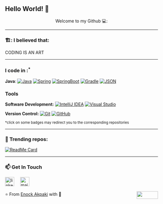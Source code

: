 ## Hello World! 👋

<div align="center">  Welcome to my Github 💻:</div>

---
### 🏗️: I believed that: 
CODING IS AN ART

---

### I code in :<sup>*</sup> 

  **Java**: 
  [![Java](https://img.shields.io/badge/Java-orange?style=flat&logo=java&logoColor=white&link=https://github.com/aejohn43)](https://github.com/aejohn43) 
  [![Spring](https://img.shields.io/badge/-Spring-lightgray?style=flat&logo=spring&link=https://github.com/aejohn43)](https://github.com/aejohn43)
  [![SpringBoot](https://img.shields.io/badge/-Springboot-black?style=flat&logo=springboot&link=https://github.com/aejohn43)](https://github.com/aejohn43)
  [![Gradle](https://img.shields.io/badge/Gradle-02303A?style=flat&logo=gradle&link=https://github.com/aejohn43)](https://github.com/aejohn43)
  [![JSON](https://img.shields.io/badge/-JSON-lightgray?style=flat&logo=json&link=https://github.com/aejohn43)](https://github.com/aejohn43)

### Tools

**Software Development:**
[![IntelliJ IDEA](https://img.shields.io/badge/-red?style=flat&logo=IntelliJ-IDEA&logoColor=white&link=https://github.com/aejohn43 "IntelliJ IDEA")](https://github.com/aejohn43)
[![Visual Studio](https://img.shields.io/badge/-007ACC?style=flat&logo=Visual-Studio-Code&logoColor=white&link=https://github.com/aejohn43 "Visual Studio")](https://github.com/aejohn43)

**Version Control:**
[![Git](https://img.shields.io/badge/-Git-black?style=flat&logo=git&link=https://github.com/aejohn43)](https://github.com/aejohn43) 
[![GitHub](https://img.shields.io/badge/-GitHub-181717?style=flat&logo=github&link=https://github.com/aejohn43)](https://github.com/aejohn43)

<sup>*click on some badges may redirect you to the corresponding repositories</sup>

---
### 👀 Trending repos:
[![ReadMe Card](https://github-readme-stats.vercel.app/api/pin/?username=aejohn43&repo=bd-team-project-john&theme=radical "Tracking expenses API with a minimal front end")](https://github.com/BloomTechBackend/bd-team-project-john)
<!-- ### 🏆 Github Status
![Top Used Language](https://github-readme-stats.vercel.app/api/top-langs/?username=quananhle&show_icons=true&theme=tokyonight&hide_border=true)
![My Github Status](https://github-readme-stats.vercel.app/api?username=quananhle&show_icons=true&theme=shades-of-purple&hide_border=true) -->

 ---
### 📫 Get In Touch
<!--[![LinkedIn](https://www.vectorlogo.zone/logos/linkedin/linkedin-icon.svg "aejohn43")]([www.linkedin.com/in/enock-akpaki/](https://www.linkedin.com/in/enock-akpaki/))-->
<a href="www.linkedin.com/in/enock-akpaki"><img src="https://www.vectorlogo.zone/logos/linkedin/linkedin-icon.svg" width="30px" alt="linkedin"></a>
&nbsp; &nbsp;
<a href="mailto:aenockjohn@gmail.com"><img src="https://www.vectorlogo.zone/logos/gmail/gmail-icon.svg" width="30px" alt="mail"></a> 
&nbsp; &nbsp;
 
⭐️ From [Enock Akpaki](https://github.com/aejohn43) with :sparkling_heart: 
<img align="right" width="70" height="25" src="https://visitor-badge.glitch.me/badge?page_id=quananhle.quananhle0">
